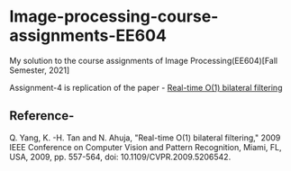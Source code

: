 # Image-processing-course-assignments-EE604
My solution to the course assignments of Image Processing(EE604)[Fall Semester, 2021]

Assignment-4 is replication of the paper - [Real-time O(1) bilateral filtering](https://ieeexplore.ieee.org/document/5206542)

## Reference-
Q. Yang, K. -H. Tan and N. Ahuja, "Real-time O(1) bilateral filtering," 2009 IEEE Conference on Computer Vision and Pattern Recognition, Miami, FL, USA, 2009, pp. 557-564, doi: 10.1109/CVPR.2009.5206542.
